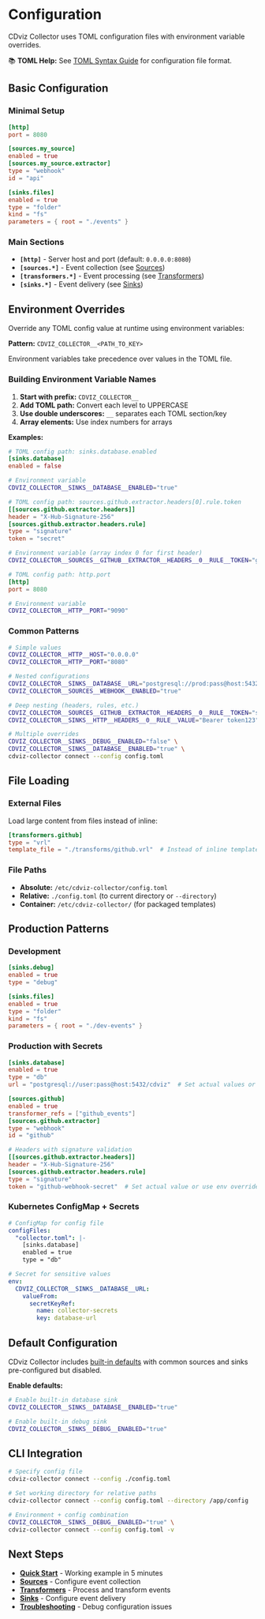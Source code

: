# Configuration

CDviz Collector uses TOML configuration files with environment variable overrides.

📚 **TOML Help:** See [TOML Syntax Guide](./toml-guide.md) for configuration file format.

## Basic Configuration

### Minimal Setup

```toml
[http]
port = 8080

[sources.my_source]
enabled = true
[sources.my_source.extractor]
type = "webhook"
id = "api"

[sinks.files]
enabled = true
type = "folder"
kind = "fs"
parameters = { root = "./events" }
```

### Main Sections

- **`[http]`** - Server host and port (default: `0.0.0.0:8080`)
- **`[sources.*]`** - Event collection (see [Sources](./sources/))
- **`[transformers.*]`** - Event processing (see [Transformers](./transformers.md))
- **`[sinks.*]`** - Event delivery (see [Sinks](./sinks/))

## Environment Overrides

Override any TOML config value at runtime using environment variables:

**Pattern:** `CDVIZ_COLLECTOR__<PATH_TO_KEY>`

Environment variables take precedence over values in the TOML file.

### Building Environment Variable Names

1. **Start with prefix:** `CDVIZ_COLLECTOR__`
2. **Add TOML path:** Convert each level to UPPERCASE
3. **Use double underscores:** `__` separates each TOML section/key
4. **Array elements:** Use index numbers for arrays

**Examples:**

```toml
# TOML config path: sinks.database.enabled
[sinks.database]
enabled = false
```

```bash
# Environment variable
CDVIZ_COLLECTOR__SINKS__DATABASE__ENABLED="true"
```

```toml
# TOML config path: sources.github.extractor.headers[0].rule.token
[[sources.github.extractor.headers]]
header = "X-Hub-Signature-256"
[sources.github.extractor.headers.rule]
type = "signature"
token = "secret"
```

```bash
# Environment variable (array index 0 for first header)
CDVIZ_COLLECTOR__SOURCES__GITHUB__EXTRACTOR__HEADERS__0__RULE__TOKEN="github-secret"
```

```toml
# TOML config path: http.port
[http]
port = 8080
```

```bash
# Environment variable
CDVIZ_COLLECTOR__HTTP__PORT="9090"
```

### Common Patterns

```bash
# Simple values
CDVIZ_COLLECTOR__HTTP__HOST="0.0.0.0"
CDVIZ_COLLECTOR__HTTP__PORT="8080"

# Nested configurations
CDVIZ_COLLECTOR__SINKS__DATABASE__URL="postgresql://prod:pass@host:5432/cdviz"
CDVIZ_COLLECTOR__SOURCES__WEBHOOK__ENABLED="true"

# Deep nesting (headers, rules, etc.)
CDVIZ_COLLECTOR__SOURCES__GITHUB__EXTRACTOR__HEADERS__0__RULE__TOKEN="secret"
CDVIZ_COLLECTOR__SINKS__HTTP__HEADERS__0__RULE__VALUE="Bearer token123"

# Multiple overrides
CDVIZ_COLLECTOR__SINKS__DEBUG__ENABLED="false" \
CDVIZ_COLLECTOR__SINKS__DATABASE__ENABLED="true" \
cdviz-collector connect --config config.toml
```

## File Loading

### External Files

Load large content from files instead of inline:

```toml
[transformers.github]
type = "vrl"
template_file = "./transforms/github.vrl"  # Instead of inline template
```

### File Paths

- **Absolute:** `/etc/cdviz-collector/config.toml`
- **Relative:** `./config.toml` (to current directory or `--directory`)
- **Container:** `/etc/cdviz-collector/` (for packaged templates)

## Production Patterns

### Development

```toml
[sinks.debug]
enabled = true
type = "debug"

[sinks.files]
enabled = true
type = "folder"
kind = "fs"
parameters = { root = "./dev-events" }
```

### Production with Secrets

```toml
[sinks.database]
enabled = true
type = "db"
url = "postgresql://user:pass@host:5432/cdviz"  # Set actual values or use env overrides

[sources.github]
enabled = true
transformer_refs = ["github_events"]
[sources.github.extractor]
type = "webhook"
id = "github"

# Headers with signature validation
[[sources.github.extractor.headers]]
header = "X-Hub-Signature-256"
[sources.github.extractor.headers.rule]
type = "signature"
token = "github-webhook-secret"  # Set actual value or use env overrides
```

### Kubernetes ConfigMap + Secrets

```yaml
# ConfigMap for config file
configFiles:
  "collector.toml": |-
    [sinks.database]
    enabled = true
    type = "db"

# Secret for sensitive values
env:
  CDVIZ_COLLECTOR__SINKS__DATABASE__URL:
    valueFrom:
      secretKeyRef:
        name: collector-secrets
        key: database-url
```

## Default Configuration

CDviz Collector includes [built-in defaults](https://github.com/cdviz-dev/cdviz-collector/blob/main/src/assets/cdviz-collector.base.toml) with common sources and sinks pre-configured but disabled.

**Enable defaults:**

```bash
# Enable built-in database sink
CDVIZ_COLLECTOR__SINKS__DATABASE__ENABLED="true"

# Enable built-in debug sink
CDVIZ_COLLECTOR__SINKS__DEBUG__ENABLED="true"
```

## CLI Integration

```bash
# Specify config file
cdviz-collector connect --config ./config.toml

# Set working directory for relative paths
cdviz-collector connect --config config.toml --directory /app/config

# Environment + config combination
CDVIZ_COLLECTOR__SINKS__DEBUG__ENABLED="true" \
cdviz-collector connect --config config.toml -v
```

## Next Steps

- **[Quick Start](./quick-start.md)** - Working example in 5 minutes
- **[Sources](./sources/)** - Configure event collection
- **[Transformers](./transformers.md)** - Process and transform events
- **[Sinks](./sinks/)** - Configure event delivery
- **[Troubleshooting](./troubleshooting.md)** - Debug configuration issues
